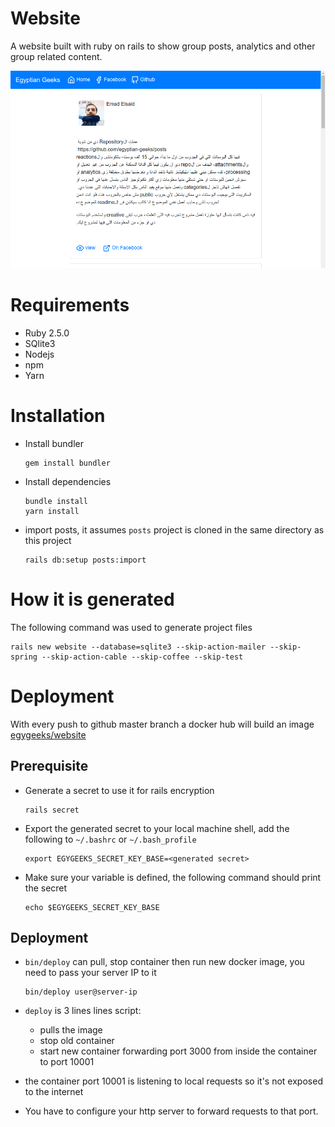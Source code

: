 # Website

A website built with ruby on rails to show group posts, analytics and other
group related content.

![ScreenShot](app/assets/images/screenshot.png?raw=true "ScreenShot")

# Requirements

* Ruby 2.5.0
* SQlite3
* Nodejs
* npm
* Yarn

# Installation

* Install bundler

  ```shell
  gem install bundler
  ```
* Install dependencies

  ```shell
  bundle install
  yarn install
  ```
* import posts, it assumes `posts` project is cloned in the same directory as this project

  ```shell
  rails db:setup posts:import
  ```

# How it is generated

The following command was used to generate project files

```
rails new website --database=sqlite3 --skip-action-mailer --skip-spring --skip-action-cable --skip-coffee --skip-test
```

# Deployment

With every push to github master branch a docker hub will build an image
[egygeeks/website](https://hub.docker.com/r/egygeeks/website/)

## Prerequisite

* Generate a secret to use it for rails encryption


  ```shell
  rails secret
  ```

* Export the generated secret to your local machine shell, add the following to
  `~/.bashrc` or `~/.bash_profile`

  ```shell
  export EGYGEEKS_SECRET_KEY_BASE=<generated secret>
  ```

* Make sure your variable is defined, the following command should print the secret

  ```shell
  echo $EGYGEEKS_SECRET_KEY_BASE
  ```

## Deployment

* `bin/deploy` can pull, stop container then run new docker image, you need to
  pass your server IP to it

  ```shell
  bin/deploy user@server-ip
  ```

* `deploy` is 3 lines lines script:
  * pulls the image
  * stop old container
  * start new container forwarding port 3000 from inside the container to port
    10001
* the container port 10001 is listening to local requests so it's not exposed to
  the internet
* You have to configure your http server to forward requests to that port.
